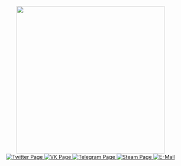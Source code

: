 <div id="header" align="center">
  <img src="https://kelthic.xyz/a1asd1.png" width="400"/>
</div>

<div id="badges" align="center">
  <a href="https://twitter.com/kelthic">
  <img src="https://img.shields.io/badge/Twitter-blue?style=for-the-badge&logo=twitter&logoColor=white" alt="Twitter Page"/>
  </a>
  <a href="https://vk.com/kelthic">
  <img src="https://img.shields.io/badge/VKontakte-blue?style=for-the-badge&logo=VK&logoColor=white" alt="VK Page"/>
  </a>
  <a href="https://t.me/kelthic">
  <img src="https://img.shields.io/badge/Telegram-blue?style=for-the-badge&logo=Telegram&logoColor=white" alt="Telegram Page"/>
  </a>
  <a href="https://steamcommunity.com/id/kelthic">
  <img src="https://img.shields.io/badge/Steam-black?style=for-the-badge&logo=Steam&logoColor=white" alt="Steam Page"/>
  </a>
  <a href="mailto:help@kelthic.xyz">
  <img src="https://img.shields.io/badge/Contact me-red?style=for-the-badge&logo=Microsoft-Outlook&logoColor=white" alt="E-Mail"/>
  </a>
  
</div>











<!--
**Kelthic/Kelthic** is a ✨ _special_ ✨ repository because its `README.md` (this file) appears on your GitHub profile.

Here are some ideas to get you started:

- 🔭 I’m currently working on ...
- 🌱 I’m currently learning ...
- 👯 I’m looking to collaborate on ...
- 🤔 I’m looking for help with ...
- 💬 Ask me about ...
- 📫 How to reach me: ...
- 😄 Pronouns: ...
- ⚡ Fun fact: ...
-->
